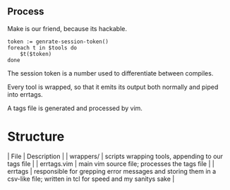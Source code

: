 ## Process
Make is our friend, because its hackable.

    token := genrate-session-token()
    foreach t in $tools do
        $t($token)
    done

The session token is a number used to differentiate between compiles.

Every tool is wrapped, so that it emits its output both normally and piped into errtags.

A tags file is generated and processed by vim.

# Structure
| File | Description |
| wrappers/ | scripts wrapping tools, appending to our tags file |
| errtags.vim | main vim source file; processes the tags file |
| errtags | responsible for grepping error messages and storing them in a csv-like file; written in tcl for speed and my sanitys sake |
